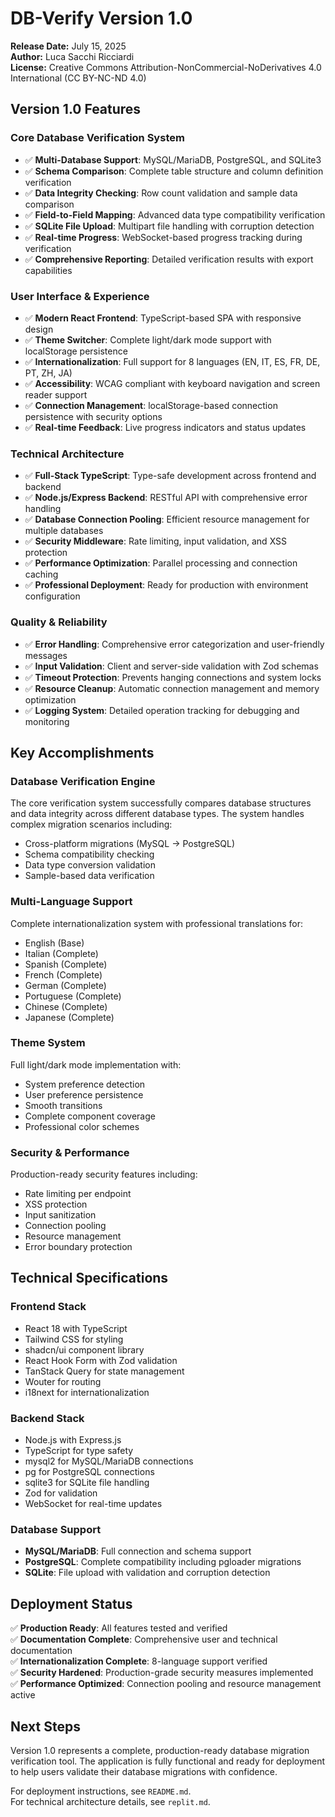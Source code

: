 # DB-Verify Version 1.0

**Release Date:** July 15, 2025  
**Author:** Luca Sacchi Ricciardi  
**License:** Creative Commons Attribution-NonCommercial-NoDerivatives 4.0 International (CC BY-NC-ND 4.0)

## Version 1.0 Features

### Core Database Verification System
- ✅ **Multi-Database Support**: MySQL/MariaDB, PostgreSQL, and SQLite3
- ✅ **Schema Comparison**: Complete table structure and column definition verification
- ✅ **Data Integrity Checking**: Row count validation and sample data comparison
- ✅ **Field-to-Field Mapping**: Advanced data type compatibility verification
- ✅ **SQLite File Upload**: Multipart file handling with corruption detection
- ✅ **Real-time Progress**: WebSocket-based progress tracking during verification
- ✅ **Comprehensive Reporting**: Detailed verification results with export capabilities

### User Interface & Experience
- ✅ **Modern React Frontend**: TypeScript-based SPA with responsive design
- ✅ **Theme Switcher**: Complete light/dark mode support with localStorage persistence
- ✅ **Internationalization**: Full support for 8 languages (EN, IT, ES, FR, DE, PT, ZH, JA)
- ✅ **Accessibility**: WCAG compliant with keyboard navigation and screen reader support
- ✅ **Connection Management**: localStorage-based connection persistence with security options
- ✅ **Real-time Feedback**: Live progress indicators and status updates

### Technical Architecture
- ✅ **Full-Stack TypeScript**: Type-safe development across frontend and backend
- ✅ **Node.js/Express Backend**: RESTful API with comprehensive error handling
- ✅ **Database Connection Pooling**: Efficient resource management for multiple databases
- ✅ **Security Middleware**: Rate limiting, input validation, and XSS protection
- ✅ **Performance Optimization**: Parallel processing and connection caching
- ✅ **Professional Deployment**: Ready for production with environment configuration

### Quality & Reliability
- ✅ **Error Handling**: Comprehensive error categorization and user-friendly messages
- ✅ **Input Validation**: Client and server-side validation with Zod schemas
- ✅ **Timeout Protection**: Prevents hanging connections and system locks
- ✅ **Resource Cleanup**: Automatic connection management and memory optimization
- ✅ **Logging System**: Detailed operation tracking for debugging and monitoring

## Key Accomplishments

### Database Verification Engine
The core verification system successfully compares database structures and data integrity across different database types. The system handles complex migration scenarios including:
- Cross-platform migrations (MySQL → PostgreSQL)
- Schema compatibility checking
- Data type conversion validation
- Sample-based data verification

### Multi-Language Support
Complete internationalization system with professional translations for:
- English (Base)
- Italian (Complete)
- Spanish (Complete)
- French (Complete)
- German (Complete)
- Portuguese (Complete)
- Chinese (Complete)
- Japanese (Complete)

### Theme System
Full light/dark mode implementation with:
- System preference detection
- User preference persistence
- Smooth transitions
- Complete component coverage
- Professional color schemes

### Security & Performance
Production-ready security features including:
- Rate limiting per endpoint
- XSS protection
- Input sanitization
- Connection pooling
- Resource management
- Error boundary protection

## Technical Specifications

### Frontend Stack
- React 18 with TypeScript
- Tailwind CSS for styling
- shadcn/ui component library
- React Hook Form with Zod validation
- TanStack Query for state management
- Wouter for routing
- i18next for internationalization

### Backend Stack
- Node.js with Express.js
- TypeScript for type safety
- mysql2 for MySQL/MariaDB connections
- pg for PostgreSQL connections
- sqlite3 for SQLite file handling
- Zod for validation
- WebSocket for real-time updates

### Database Support
- **MySQL/MariaDB**: Full connection and schema support
- **PostgreSQL**: Complete compatibility including pgloader migrations
- **SQLite**: File upload with validation and corruption detection

## Deployment Status

✅ **Production Ready**: All features tested and verified  
✅ **Documentation Complete**: Comprehensive user and technical documentation  
✅ **Internationalization Complete**: 8-language support verified  
✅ **Security Hardened**: Production-grade security measures implemented  
✅ **Performance Optimized**: Connection pooling and resource management active  

## Next Steps

Version 1.0 represents a complete, production-ready database migration verification tool. The application is fully functional and ready for deployment to help users validate their database migrations with confidence.

For deployment instructions, see `README.md`.  
For technical architecture details, see `replit.md`.
